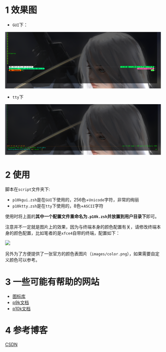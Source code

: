 # 1 效果图

- `GUI`下：

![](./images/gui.png)

- `tty`下

![](./images/tty.png)

# 2 使用

脚本在`script`文件夹下:

- `p10kgui.zsh`是在`GUI`下使用的，256色+`Unicode`字符，非常的绚丽
- `p10ktty.zsh`是在`tty`下使用的，8色+`ASCII`字符

使用时将上面的**其中一个配置文件重命名为`.p10k.zsh`并放置到用户目录下**即可。

注意并不一定就是图片上的效果，因为与终端本身的颜色配置有关，请修改终端本身的颜色配置，比如笔者的是`xfce4`自带的终端，配置如下：

![](https://img-blog.csdnimg.cn/20210131024246424.png)

另外为了方便提供了一张官方的颜色表图片（`images/color.png`），如果需要自定义颜色可以参考。

# 3 一些可能有帮助的网站

- [图标库](https://www.nerdfonts.com/cheat-sheet)
- [p9k文档](https://github.com/Powerlevel9k/powerlevel9k/wiki)
- [p10k文档](https://github.com/romkatv/powerlevel10k)

# 4 参考博客

[CSDN](https://blog.csdn.net/qq_27525611/article/details/109260917)
